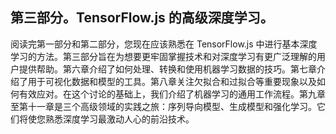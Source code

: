 ## 第三部分。TensorFlow.js 的高级深度学习。

阅读完第一部分和第二部分，您现在应该熟悉在 TensorFlow.js 中进行基本深度学习的方法。第三部分旨在为想要更牢固掌握技术和对深度学习有更广泛理解的用户提供帮助。第六章介绍了如何处理、转换和使用机器学习数据的技巧。第七章介绍了用于可视化数据和模型的工具。第八章关注欠拟合和过拟合等重要现象以及如何有效应对。在这个讨论的基础上，我们介绍了机器学习的通用工作流程。第九章至第十一章是三个高级领域的实践之旅：序列导向模型、生成模型和强化学习。它们将使您熟悉深度学习最激动人心的前沿技术。
